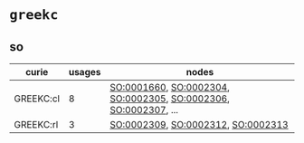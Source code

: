 # `greekc`

## so

| curie     |   usages | nodes                                                                                                                                                                                                                                                                                            |
|-----------|----------|--------------------------------------------------------------------------------------------------------------------------------------------------------------------------------------------------------------------------------------------------------------------------------------------------|
| GREEKC:cl |        8 | [SO:0001660](http://purl.obolibrary.org/obo/SO_0001660), [SO:0002304](http://purl.obolibrary.org/obo/SO_0002304), [SO:0002305](http://purl.obolibrary.org/obo/SO_0002305), [SO:0002306](http://purl.obolibrary.org/obo/SO_0002306), [SO:0002307](http://purl.obolibrary.org/obo/SO_0002307), ... |
| GREEKC:rl |        3 | [SO:0002309](http://purl.obolibrary.org/obo/SO_0002309), [SO:0002312](http://purl.obolibrary.org/obo/SO_0002312), [SO:0002313](http://purl.obolibrary.org/obo/SO_0002313)                                                                                                                        |

